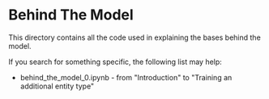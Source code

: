 # Behind The Model
This directory contains all the code used in explaining the bases behind the model.

If you search for something specific, the following list may help:
* behind_the_model_0.ipynb - from "Introduction" to "Training an additional entity type"
